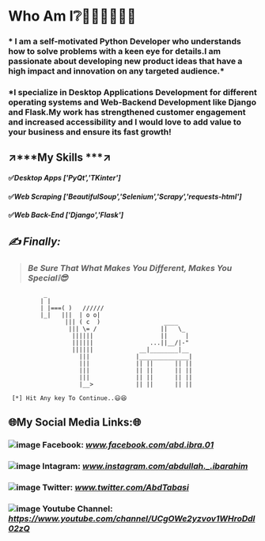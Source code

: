 # **Who Am I❔**👨🏻‍💻🤷🏻‍♂️ 
### * I am a self-motivated Python Developer who understands how to solve problems with a keen eye for details.I am passionate about developing new product ideas that have a high impact and innovation on any targeted audience.* ###

### *I specialize in Desktop Applications Development for different operating systems and Web-Backend Development like Django and Flask.My work has strengthened customer engagement and increased accessibility and I would love to add value to your business and ensure its fast growth! ###

## ↗️***My Skills ***↗️
#### ✅*Desktop Apps ['PyQt','TKinter']*
#### ✅*Web Scraping ['BeautifulSoup','Selenium','Scrapy','requests-html']*
#### ✅*Web Back-End ['Django','Flask']*

## ***✍ Finally:***
 > ### *Be Sure That What Makes You Different, Makes You Special❕😎*

              _
             | |
             | |===( )   //////
             |_|   |||  | o o|
                    ||| ( c  )                  ____
                     ||| \= /                  ||   \_
                      ||||||                   ||     |
                      ||||||                ...||__/|-"
                      ||||||             __|________|__
                        |||             |______________|
                        |||             || ||      || ||
                        |||             || ||      || ||
                        |||             || ||      || ||
                        |__>            || ||      || ||

     [*] Hit Any key To Continue..😃😆
     
## **🌐My Social Media Links:🌐**
### ![image](https://icons.iconarchive.com/icons/yootheme/social-bookmark/32/social-facebook-button-blue-icon.png) Facebook: ***www.facebook.com/abd.ibra.01***
### ![image](https://icons.iconarchive.com/icons/uiconstock/socialmedia/32/Instagram-icon.png) Intagram: ***www.instagram.com/abdullah._.ibarahim***
### ![image](https://user-images.githubusercontent.com/75906593/115944204-0a173780-a4bd-11eb-8a93-bcf25c4a2337.png) Twitter: ***www.twitter.com/AbdTabasi***
### ![image](https://icons.iconarchive.com/icons/wwalczyszyn/android-style-honeycomb/32/YouTube-icon.png) Youtube Channel: ***https://www.youtube.com/channel/UCgOWe2yzvov1WHroDdl02zQ***
